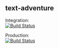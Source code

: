 ## text-adventure
Integration:<br/> [![Build Status](https://travis-ci.org/benjamingill/text-adventure-client.svg?branch=master)](https://travis-ci.org/benjamingill/text-adventure-client)

Production:<br/> [![Build Status](https://travis-ci.org/benjamingill/text-adventure-client.svg?branch=production)](https://travis-ci.org/benjamingill/text-adventure-client)
